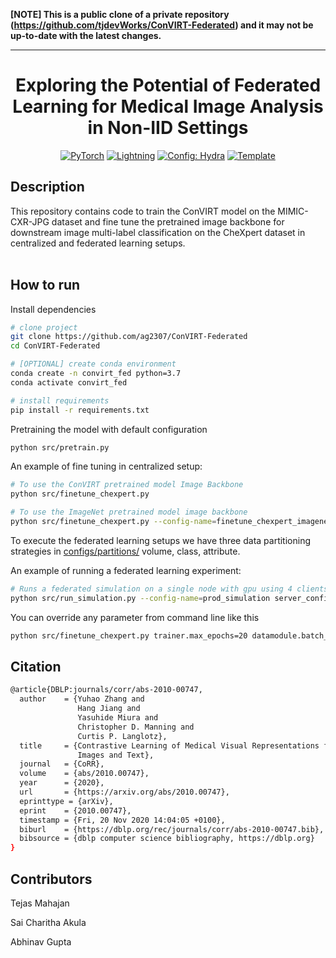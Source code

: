 **[NOTE] This is a public clone of a private repository (https://github.com/tjdevWorks/ConVIRT-Federated) and it may not be up-to-date with the latest changes.**
______________________________________________________________________

<div align="center">

#  Exploring the Potential of Federated Learning for Medical Image Analysis in Non-IID Settings

<a href="https://pytorch.org/get-started/locally/"><img alt="PyTorch" src="https://img.shields.io/badge/PyTorch-ee4c2c?logo=pytorch&logoColor=white"></a>
<a href="https://pytorchlightning.ai/"><img alt="Lightning" src="https://img.shields.io/badge/-Lightning-792ee5?logo=pytorchlightning&logoColor=white"></a>
<a href="https://hydra.cc/"><img alt="Config: Hydra" src="https://img.shields.io/badge/Config-Hydra-89b8cd"></a>
<a href="https://github.com/ashleve/lightning-hydra-template"><img alt="Template" src="https://img.shields.io/badge/-Lightning--Hydra--Template-017F2F?style=flat&logo=github&labelColor=gray"></a><br>
<!-- [![Paper](http://img.shields.io/badge/paper-arxiv.1001.2234-B31B1B.svg)](https://www.nature.com/articles/nature14539) -->
<!-- [![Conference](http://img.shields.io/badge/AnyConference-year-4b44ce.svg)](https://papers.nips.cc/paper/2020) -->

</div>

## Description

This repository contains code to train the ConVIRT model on the MIMIC-CXR-JPG dataset and fine tune the pretrained image backbone for downstream image multi-label classification on the CheXpert dataset in centralized and federated learning setups.
<br><br>

## How to run

Install dependencies

```bash
# clone project
git clone https://github.com/ag2307/ConVIRT-Federated
cd ConVIRT-Federated

# [OPTIONAL] create conda environment
conda create -n convirt_fed python=3.7
conda activate convirt_fed

# install requirements
pip install -r requirements.txt
```

Pretraining the model with default configuration

```bash
python src/pretrain.py
```

An example of fine tuning in centralized setup:

```bash
# To use the ConVIRT pretrained model Image Backbone
python src/finetune_chexpert.py

# To use the ImageNet pretrained model image backbone
python src/finetune_chexpert.py --config-name=finetune_chexpert_imagenet
```

To execute the federated learning setups we have three data partitioning strategies in [configs/partitions/](configs/partitions/) volume, class, attribute.

An example of running a federated learning experiment:

```bash
# Runs a federated simulation on a single node with gpu using 4 clients for 100 rounds and paritioning logic for "class.yaml"
python src/run_simulation.py --config-name=prod_simulation server_config.num_rounds=100 pool_size=4 partitions=class partitions.num_clients=4 partitions.exclusive=False partitions.equal_num_samples=False task_name='fed_chexpert_class' job_name=fed_class_100_4_False_False datamodule.batch_size=256
```

You can override any parameter from command line like this

```bash
python src/finetune_chexpert.py trainer.max_epochs=20 datamodule.batch_size=64
```
## Citation
```bash
@article{DBLP:journals/corr/abs-2010-00747,
  author    = {Yuhao Zhang and
               Hang Jiang and
               Yasuhide Miura and
               Christopher D. Manning and
               Curtis P. Langlotz},
  title     = {Contrastive Learning of Medical Visual Representations from Paired
               Images and Text},
  journal   = {CoRR},
  volume    = {abs/2010.00747},
  year      = {2020},
  url       = {https://arxiv.org/abs/2010.00747},
  eprinttype = {arXiv},
  eprint    = {2010.00747},
  timestamp = {Fri, 20 Nov 2020 14:04:05 +0100},
  biburl    = {https://dblp.org/rec/journals/corr/abs-2010-00747.bib},
  bibsource = {dblp computer science bibliography, https://dblp.org}
}
```

## Contributors

Tejas Mahajan

Sai Charitha Akula

Abhinav Gupta
